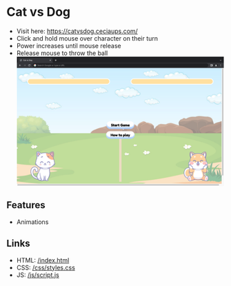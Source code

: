 # Cat vs Dog
- Visit here: https://catvsdog.ceciaups.com/
- Click and hold mouse over character on their turn
- Power increases until mouse release
- Release mouse to throw the ball
![Cat vs Dog page](https://raw.githubusercontent.com/ceciaups/CatVsDog/master/images/capture.png)

## Features
- Animations

## Links
- HTML: [/index.html](index.html)
- CSS: [/css/styles.css](css/styles.css)
- JS: [/js/script.js](js/script.js)
